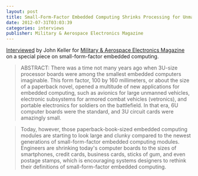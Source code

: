 ```yaml
---
layout: post
title: Small-Form-Factor Embedded Computing Shrinks Processing for Unmanned Vehicles and Other Tiny Applications
date: 2012-07-31T03:03:39
categories: interviews
publisher: Military & Aerospace Electronics Magazine
---
```


[Interviewed](http://www.militaryaerospace.com/articles/2012/07/sff-tech-focus.html) by John Keller for [Military & Aerospace Electronics Magazine](http://www.militaryaerospace.com) on a special piece on small-form-factor embedded computing. 

> ABSTRACT: There was a time not many years ago when 3U-size processor boards were among the smallest embedded computers imaginable. This form factor, 100 by 160 millimeters, or about the size of a paperback novel, opened a multitude of new applications for embedded computing, such as avionics for large unmanned vehicles, electronic subsystems for armored combat vehicles (vetronics), and portable electronics for soldiers on the battlefield. In that era, 6U computer boards were the standard, and 3U circuit cards were amazingly small. 

> Today, however, those paperback-book-sized embedded computing modules are starting to look large and clunky compared to the newest generations of small-form-factor embedded computing modules. Engineers are shrinking today's computer boards to the sizes of smartphones, credit cards, business cards, sticks of gum, and even postage stamps, which is encouraging systems designers to rethink their definitions of small-form-factor embedded computing.

